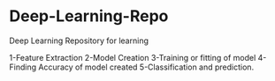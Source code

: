 # Deep-Learning-Repo

Deep Learning Repository for learning 

1-Feature Extraction
2-Model Creation
3-Training or fitting of model
4-Finding Accuracy of model created
5-Classification and prediction.
